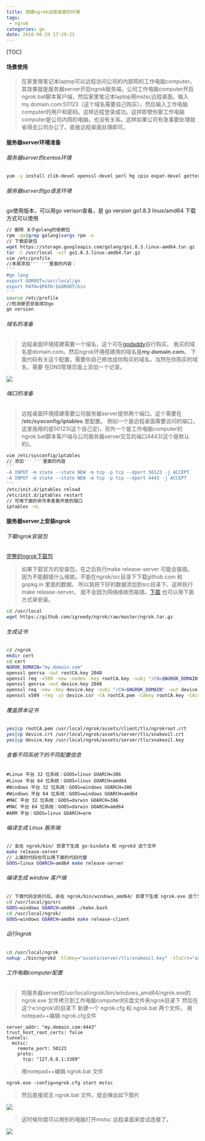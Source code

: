 ```yaml
---
title: 搭建ngrok远程桌面的环境
tags: 
 - ngrok
categories: go
date: 2018-06-29 17:29:21
---
```

[TOC]
#### 场景使用
>在家里用笔记本laptop可以远程访问公司的内部网的工作电脑computer。其效果就是服务器server开启ngrok服务端，公司工作电脑computer开启ngrok.bat脚本客户端，然后家里笔记本laptop用mstsc远程桌面。输入my.domain.com:50123（这个域名需要自己购买）。然后输入工作电脑computer的用户和密码。这样远程登录成功。这样即使你那工作电脑computer是公司内网的电脑，也没有关系。这样如果公司有急事要处理就省得去公司办公了。直接远程桌面处理即可。
#### 服务器server环境准备
###### 服务器server的centos环境
```bash
yum -y install zlib-devel openssl-devel perl hg cpio expat-devel gettext-devel curl curl-devel perl-ExtUtils-MakeMaker hg wget gcc gcc-c++ git
```
###### 服务器server的go语言环境
go使用版本，可以用go verison查看，是 go version go1.8.3 linux/amd64
下载方式可以使用
```bash
// 删除 关于golang的依赖包
rpm -qa|grep golang|xargs rpm -e
// 下载安装包
wget https://storage.googleapis.com/golang/go1.8.3.linux-amd64.tar.gz
tar -C /usr/local -xzf go1.8.3.linux-amd64.tar.gz
vim /etc/profile
//末尾添加''' '''里面的内容：
'''
#go lang
export GOROOT=/usr/local/go
export PATH=$PATH:$GOROOT/bin
'''
source /etc/profile
//检测是否安装成功go
go version
```
###### 域名的准备
>远程桌面环境搭建需要一个域名，这个可在[godaddy](www.godaddy.coom)自行购买。
我买的域名是domain.com。然后ngrok环境搭建用的域名是**my.domain.com**。
下面代码有关这个配置，需要你自己修改成你购买的域名。当然在你购买的域名，需要
在DNS管理页面上添加一个记录。

![](https://raw.githubusercontent.com/igreedy/igreedy.github.io/master/images/go/1.png)



###### 端口的准备
>远程桌面环境搭建需要公司服务器server提供两个端口。这个需要在 **/etc/sysconfig/iptables** 里配置。
例如一个是远程桌面需要访问的端口，这里我用的是50123(这个自己定)，另外一个是工作电脑computer的
ngrok.bat脚本客户端与公司服务器server交互的端口4443(这个是默认的)。

```bash
vim /etc/sysconfig/iptables
// 添加''' '''里面的内容
'''
-A INPUT -m state --state NEW -m tcp -p tcp --dport 50123 -j ACCEPT
-A INPUT -m state --state NEW -m tcp -p tcp --dport 4443 -j ACCEPT
'''
/etc/init.d/iptables reload
/etc/init.d/iptables restart
// 可用下面的命令来查看开放的端口
iptables -nL
```

#### 服务器server上安装ngrok
###### 下载ngrok安装包
[完整的ngrok下载包](https://github.com/igreedy/ngrok/raw/master/ngrok.tar.gz)

>如果下载官方的安装包，在之后执行make release-server 可能会报错。
因为不能翻墙什么缘故。不能在ngrok/src目录下下载github.com 和gopkg.in 里面的数据。
所以我把下好的数据添加到src目录下。这样执行 make release-server。
就不会因为网络缘故而报错。[下载](https://github.com/igreedy/ngrok/raw/master/ngrok.tar.gz)
也可以用下面方式来安装。

```bash
cd /usr/local
wget https://github.com/igreedy/ngrok/raw/master/ngrok.tar.gz
```
###### 生成证书
```bash
cd /ngrok
mkdir cert
cd cert
NGROK_DOMAIN="my.domain.com"
openssl genrsa -out rootCA.key 2048
openssl req -x509 -new -nodes -key rootCA.key -subj "/CN=$NGROK_DOMAIN" -days 5000 -out rootCA.pem
openssl genrsa -out device.key 2048
openssl req -new -key device.key -subj "/CN=$NGROK_DOMAIN" -out device.csr
openssl x509 -req -in device.csr -CA rootCA.pem -CAkey rootCA.key -CAcreateserial -out device.crt -days 5000
```
###### 覆盖原本证书
```bash
yes|cp rootCA.pem /usr/local/ngrok/assets/client/tls/ngrokroot.crt
yes|cp device.crt /usr/local/ngrok/assets/server/tls/snakeoil.crt
yes|cp device.key /usr/local/ngrok/assets/server/tls/snakeoil.key
```
###### 查看不同系统下的不同配置信息
```
#Linux 平台 32 位系统：GOOS=linux GOARCH=386
#Linux 平台 64 位系统：GOOS=linux GOARCH=amd64
#Windows 平台 32 位系统：GOOS=windows GOARCH=386
#Windows 平台 64 位系统：GOOS=windows GOARCH=amd64
#MAC 平台 32 位系统：GOOS=darwin GOARCH=386
#MAC 平台 64 位系统：GOOS=darwin GOARCH=amd64
#ARM 平台：GOOS=linux GOARCH=arm
```
###### 编译生成 Linux 服务端 
```bash
// 会在 ngrok/bin/ 目录下生成 go-bindata 和 ngrokd 这个文件
make release-server
// 上面的代码也可以用下面的代码代替
GOOS=linux GOARCH=amd64 make release-server
```

###### 编译生成 window 客户端 
```bash
// 下面代码全执行后，会在 ngrok/bin/windows_amd64/ 目录下生成 ngrok.exe 这个文件
cd /usr/local/go/src
GOOS=windows GOARCH=amd64 ./make.bash
cd /usr/local/ngrok/
GOOS=windows GOARCH=amd64 make release-client
```

###### 运行ngrok
```bash
cd /usr/local/ngrok
nohup ./bin/ngrokd -tlsKey="assets/server/tls/snakeoil.key" -tlsCrt="assets/server/tls/snakeoil.crt" -domain="my.domain.com"  -httpAddr=":7788" &
```
###### 工作电脑computer配置
>将服务器server的/usr/local/ngrok/bin/windows_amd64/ngrok.exe的 ngrok.exe 文件拷贝到工作电脑computer的E盘文件夹ngrok目录下
然后在这个e:\ngrok\的目录下 新建一个 ngrok.cfg 和 ngrok.bat 两个文件。
用notepad++编辑 ngrok.cfg文件
```
server_addr: "my.domain.com:4443"
trust_host_root_certs: false
tunnels:
  mstsc:
    remote_port: 50123
    proto:
      tcp: "127.0.0.1:3389"
```
> 用notepad++编辑 ngrok.bat 文件

```
ngrok.exe -config=ngrok.cfg start mstsc
```
>然后直接双击  ngrok.bat 文件。就会弹出如下图片

![](https://raw.githubusercontent.com/igreedy/igreedy.github.io/master/images/go/2.png)


>这时候你就可以用别的电脑打开mstsc 远程桌面来尝试连接了。

![](https://raw.githubusercontent.com/igreedy/igreedy.github.io/master/images/go/3.png)

